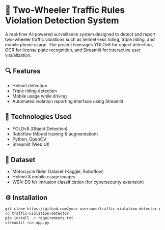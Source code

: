 
# 🚦 Two-Wheeler Traffic Rules Violation Detection System

A real-time AI-powered surveillance system designed to detect and report two-wheeler traffic violations such as helmet-less riding, triple riding, and mobile phone usage. The project leverages YOLOv8 for object detection, OCR for license plate recognition, and Streamlit for interactive user visualization.

## 🔍 Features

- Helmet detection
- Triple riding detection
- Mobile usage while driving
- Automated violation reporting interface using Streamlit

## 🧠 Technologies Used

- YOLOv8 (Object Detection)
- Roboflow (Model training & augmentation)
- Python, OpenCV
- Streamlit (Web UI)

## 📁 Dataset

- Motorcycle Rider Dataset (Kaggle, Roboflow)
- Helmet & mobile usage images
- WSN-DS for intrusion classification (for cybersecurity extension)

## ⚙️ Installation

```bash
git clone https://github.com/your-username/traffic-violation-detector.git
cd traffic-violation-detector
pip install -r requirements.txt
streamlit run app.py
